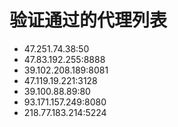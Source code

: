 # 验证通过的代理列表

 - 47.251.74.38:50
 - 47.83.192.255:8888
 - 39.102.208.189:8081
 - 47.119.19.221:3128
 - 39.100.88.89:80
 - 93.171.157.249:8080
 - 218.77.183.214:5224
